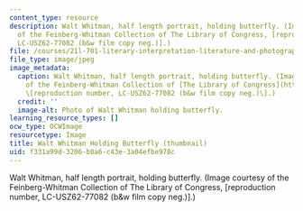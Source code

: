 ```yaml
---
content_type: resource
description: Walt Whitman, half length portrait, holding butterfly. (Image courtesy
  of the Feinberg-Whitman Collection of The Library of Congress, [reproduction number,
  LC-USZ62-77082 (b&w film copy neg.)].)
file: /courses/21l-701-literary-interpretation-literature-and-photography-the-image-fall-2005/f331a99d3206b8a6c43e3a04efbe978c_21l-701f05-th.jpg
file_type: image/jpeg
image_metadata:
  caption: Walt Whitman, half length portrait, holding butterfly. (Image courtesy
    of the Feinberg-Whitman Collection of [The Library of Congress](http://www.loc.gov/rr/print/),
    \[reproduction number, LC-USZ62-77082 (b&w film copy neg.)\].)
  credit: ''
  image-alt: Photo of Walt Whitman holding butterfly.
learning_resource_types: []
ocw_type: OCWImage
resourcetype: Image
title: Walt Whitman Holding Butterfly (thumbnail)
uid: f331a99d-3206-b8a6-c43e-3a04efbe978c
---
```

Walt Whitman, half length portrait, holding butterfly. (Image courtesy of the Feinberg-Whitman Collection of The Library of Congress, [reproduction number, LC-USZ62-77082 (b&w film copy neg.)].)

